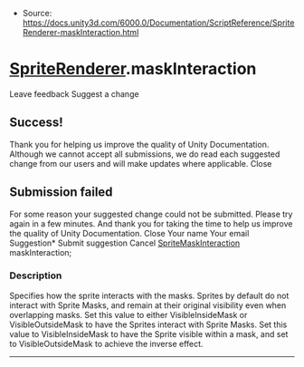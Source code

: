 * Source: https://docs.unity3d.com/6000.0/Documentation/ScriptReference/SpriteRenderer-maskInteraction.html

#  [SpriteRenderer](https://docs.unity3d.com/6000.0/Documentation/ScriptReference/SpriteRenderer.html).maskInteraction
Leave feedback
Suggest a change
## Success!
Thank you for helping us improve the quality of Unity Documentation. Although we cannot accept all submissions, we do read each suggested change from our users and will make updates where applicable.
Close
## Submission failed
For some reason your suggested change could not be submitted. Please <a>try again</a> in a few minutes. And thank you for taking the time to help us improve the quality of Unity Documentation.
Close
Your name Your email Suggestion* Submit suggestion
Cancel
[SpriteMaskInteraction](https://docs.unity3d.com/6000.0/Documentation/ScriptReference/SpriteMaskInteraction.html) maskInteraction; 
### Description
Specifies how the sprite interacts with the masks.
Sprites by default do not interact with Sprite Masks, and remain at their original visibility even when overlapping masks. Set this value to either VisibleInsideMask or VisibleOutsideMask to have the Sprites interact with Sprite Masks. Set this value to VisibleInsideMask to have the Sprite visible within a mask, and set to VisibleOutsideMask to achieve the inverse effect.
* * *
